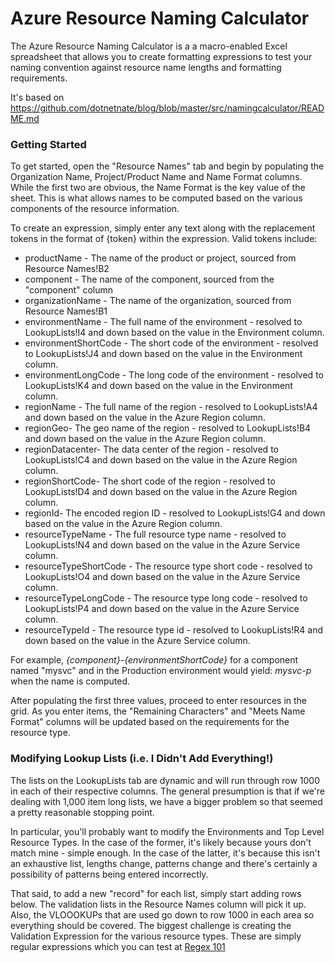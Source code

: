 # Azure Resource Naming Calculator

The Azure Resource Naming Calculator is a a macro-enabled Excel spreadsheet that allows you to create formatting expressions to test your naming convention against resource name lengths and formatting requirements. 

It's based on https://github.com/dotnetnate/blog/blob/master/src/namingcalculator/README.md


### Getting Started
To get started, open the "Resource Names" tab and begin by populating the Organization Name, Project/Product Name and Name Format columns. While the first two are obvious, the Name Format is the key value of the sheet. This is what allows names to be computed based on the various components of the resource information. 

To create an expression, simply enter any text along with the replacement tokens in the format of {token} within the expression. Valid tokens include:

* productName - The name of the product or project, sourced from Resource Names!B2
* component - The name of the component, sourced from the "component" column
* organizationName - The name of the organization, sourced from Resource Names!B1
* environmentName - The full name of the environment - resolved to LookupLists!I4 and down based on the value in the Environment column.
* environmentShortCode - The short code of the environment - resolved to LookupLists!J4 and down based on the value in the Environment column.
* environmentLongCode - The long code of the environment - resolved to LookupLists!K4 and down based on the value in the Environment column.
* regionName - The full name of the region - resolved to LookupLists!A4 and down based on the value in the Azure Region column.
* regionGeo- The geo name of the region - resolved to LookupLists!B4 and down based on the value in the Azure Region column.
* regionDatacenter- The data center of the region - resolved to LookupLists!C4 and down based on the value in the Azure Region column.
* regionShortCode- The short code of the region - resolved to LookupLists!D4 and down based on the value in the Azure Region column.
* regionId- The encoded region ID - resolved to LookupLists!G4 and down based on the value in the Azure Region column.
* resourceTypeName - The full resource type name - resolved to LookupLists!N4 and down based on the value in the Azure Service column.
* resourceTypeShortCode - The resource type short code - resolved to LookupLists!O4 and down based on the value in the Azure Service column.
* resourceTypeLongCode - The resource type long code - resolved to LookupLists!P4 and down based on the value in the Azure Service column.
* resourceTypeId - The resource type id - resolved to LookupLists!R4 and down based on the value in the Azure Service column.

For example, *{component}-{environmentShortCode}* for a component named "mysvc" and in the Production environment would yield: *mysvc-p* when the name is computed.

After populating the first three values, proceed to enter resources in the grid. As you enter items, the "Remaining Characters" and "Meets Name Format" columns will be updated based on the requirements for the resource type.


### Modifying Lookup Lists (i.e. I Didn't Add Everything!)

The lists on the LookupLists tab are dynamic and will run through row 1000 in each of their respective columns. The general presumption is that if we're dealing with 1,000 item long lists, we have a bigger problem so that seemed a pretty reasonable stopping point.

In particular, you'll probably want to modify the Environments and Top Level Resource Types. In the case of the former, it's likely because yours don't match mine - simple enough. In the case of the latter, it's because this isn't an exhaustive list, lengths change, patterns change and there's certainly a possibility of patterns being entered incorrectly.

That said, to add a new "record" for each list, simply start adding rows below. The validation lists in the Resource Names column will pick it up. Also, the VLOOOKUPs that are used go down to row 1000 in each area so everything should be covered. The biggest challenge is creating the Validation Expression for the various resource types. These are simply regular expressions which you can test at [Regex 101](https://regex101.com/)  
